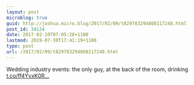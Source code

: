 ```yaml
---
layout: post
microblog: true
guid: http://joshua.micro.blog/2017/02/09/t829783294808117248.html
post_id: 34124
date: 2017-02-10T07:05:28+1100
lastmod: 2019-07-30T17:41:19+1100
type: post
url: /2017/02/09/t829783294808117248.html
---
```

Wedding industry events: the only guy, at the back of the room, drinking [t.co/ff4YvxK0R...](https://t.co/ff4YvxK0Rz)
